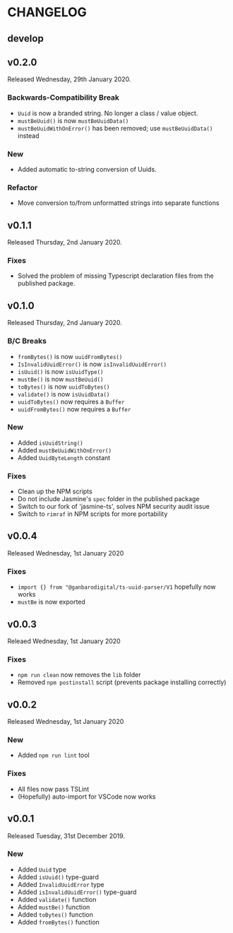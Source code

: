 # CHANGELOG

## develop

## v0.2.0

Released Wednesday, 29th January 2020.

### Backwards-Compatibility Break

* `Uuid` is now a branded string. No longer a class / value object.
* `mustBeUuid()` is now `mustBeUuidData()`
* `mustBeUuidWithOnError()` has been removed; use `mustBeUuidData()` instead

### New

* Added automatic to-string conversion of Uuids.

### Refactor

* Move conversion to/from unformatted strings into separate functions

## v0.1.1

Released Thursday, 2nd January 2020.

### Fixes

* Solved the problem of missing Typescript declaration files from the published package.

## v0.1.0

Released Thursday, 2nd January 2020.

### B/C Breaks

* `fromBytes()` is now `uuidFromBytes()`
* `IsInvalidUuidError()` is now `isInvalidUuidError()`
* `isUuid()` is now `isUuidType()`
* `mustBe()` is now `mustBeUuid()`
* `toBytes()` is now `uuidToBytes()`
* `validate()` is now `isUuidData()`
* `uuidToBytes()` now requires a `Buffer`
* `uuidFromBytes()` now requires a `Buffer`

### New

* Added `isUuidString()`
* Added `mustBeUuidWithOnError()`
* Added `UuidByteLength` constant

### Fixes

* Clean up the NPM scripts
* Do not include Jasmine's `spec` folder in the published package
* Switch to our fork of 'jasmine-ts', solves NPM security audit issue
* Switch to `rimraf` in NPM scripts for more portability

## v0.0.4

Released Wednesday, 1st January 2020

### Fixes

* `import {} from "@ganbarodigital/ts-uuid-parser/V1` hopefully now works
* `mustBe` is now exported

## v0.0.3

Releaed Wednesday, 1st January 2020

### Fixes

* `npm run clean` now removes the `lib` folder
* Removed `npm postinstall` script (prevents package installing correctly)

## v0.0.2

Released Wednesday, 1st January 2020

### New

* Added `npm run lint` tool

### Fixes

* All files now pass TSLint
* (Hopefully) auto-import for VSCode now works

## v0.0.1

Released Tuesday, 31st December 2019.

### New

* Added `Uuid` type
* Added `isUuid()` type-guard
* Added `InvalidUuidError` type
* Added `isInvalidUuidError()` type-guard
* Added `validate()` function
* Added `mustBe()` function
* Added `toBytes()` function
* Added `fromBytes()` function